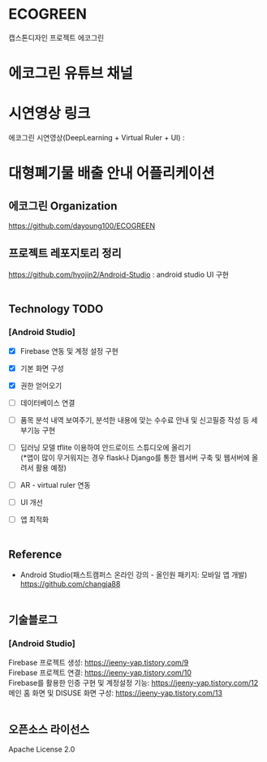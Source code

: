 # ECOGREEN
 캡스톤디자인 프로젝트 에코그린
 
# 에코그린 유튜브 채널
 
# 시연영상 링크
에코그린 시연영상(DeepLearning + Virtual Ruler + UI) :   
 
# 대형폐기물 배출 안내 어플리케이션
## 에코그린 Organization
https://github.com/dayoung100/ECOGREEN

## 프로젝트 레포지토리 정리
https://github.com/hyojin2/Android-Studio : android studio UI 구현  <br/><br/>
 
## Technology TODO   
### [Android Studio]
- [x] Firebase 연동 및 계정 설정 구현
- [x] 기본 화면 구성
- [x] 권한 얻어오기
- [ ] 데이터베이스 연결   
- [ ] 품목 분석 내역 보여주기, 분석한 내용에 맞는 수수료 안내 및 신고필증 작성 등 세부기능 구현  
- [ ] 딥러닝 모델 tflite 이용하여 안드로이드 스튜디오에 올리기   
(*앱이 많이 무거워지는 경우 flask나 Django를 통한 웹서버 구축 및 웹서버에 올려서 활용 예정)  
- [ ] AR - virtual ruler 연동  
- [ ] UI 개선  
- [ ] 앱 최적화  <br/><br/>
    
    
## Reference
- Android Studio(패스트캠퍼스 온라인 강의 - 올인원 패키지: 모바일 앱 개발)    
https://github.com/changja88  <br/><br/>

   

## 기술블로그
### [Android Studio]
Firebase 프로젝트 생성: https://jeeny-yap.tistory.com/9   
Firebase 프로젝트 연결: https://jeeny-yap.tistory.com/10   
Firebase를 활용한 인증 구현 및 계정설정 기능: https://jeeny-yap.tistory.com/12   
메인 홈 화면 및 DISUSE 화면 구성: https://jeeny-yap.tistory.com/13   <br/><br/>


## 오픈소스 라이선스
Apache License 2.0


